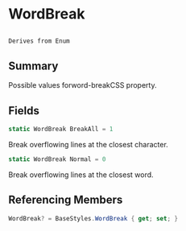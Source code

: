 # WordBreak

## 
```c#
Derives from Enum
```

## Summary

Possible values forword-breakCSS property.
## Fields

```c#
static WordBreak BreakAll = 1
```
Break overflowing lines at the closest character.
```c#
static WordBreak Normal = 0
```
Break overflowing lines at the closest word.
## Referencing Members

```c#
WordBreak? = BaseStyles.WordBreak { get; set; } 
```
